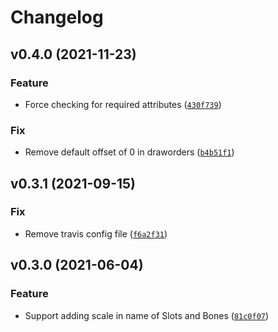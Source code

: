 # Changelog

<!--next-version-placeholder-->

## v0.4.0 (2021-11-23)
### Feature
* Force checking for required attributes ([`430f739`](https://github.com/socialpoint-labs/spine-json-lib/commit/430f73935fb75f64b8710222c59adc191a567ab9))

### Fix
* Remove default offset of 0 in draworders ([`b4b51f1`](https://github.com/socialpoint-labs/spine-json-lib/commit/b4b51f1006d1112173a1f5332bc9f24ee49e8090))

## v0.3.1 (2021-09-15)
### Fix
* Remove travis config file ([`f6a2f31`](https://github.com/socialpoint-labs/spine-json-lib/commit/f6a2f310b5679fd9c0a7131c3c31e0ea887e6525))

## v0.3.0 (2021-06-04)
### Feature
* Support adding scale in name of Slots and Bones ([`81c0f07`](https://github.com/socialpoint-labs/spine-json-lib/commit/81c0f0723625c8dca49a592c151a3502a9388200))
